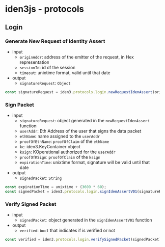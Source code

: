 # iden3js - protocols

## Login

### Generate New Request of Identity Assert
- input
	- `originAddr`: address of the emitter of the request, in Hex representation
	- `sessionId`: id of the session
	- `timeout`: unixtime format, valid until that date
- output
	- `signatureRequest`: `Object`
```js
const signatureRequest = iden3.protocols.login.newRequestIdenAssert(originAddr, sessionId, timeout);
```

### Sign Packet
- input
	- `signatureRequest`: object generated in the `newRequestIdenAssert` function
	- `userAddr`: Eth Address of the user that signs the data packet
	- `ethName`: name assigned to the `userAddr`
	- `proofOfEthName`: `proofOfClaim` of the `ethName`
	- `kc`: iden3.KeyContainer object
	- `ksign`: KOperational authorized for the `userAddr`
	- `proofOfKSign`: `proofOfClaim` of the `ksign`
	- `expirationTime`: unixtime format, signature will be valid until that date
- output
	- `signedPacket`: `String`
```js
const expirationTime = unixtime + (3600 * 60);
const signedPacket = iden3.protocols.login.signIdenAssertV01(signatureRequest, usrAddr, ethName, proofOfEthName, kc, ksign, proofOfKSign, expirationTime);
```

### Verify Signed Packet
- input
	- `signedPacket`: object generated in the `signIdenAssertV01` function
- output
	- `verified`: `bool` that indicates if is verified or not
```js
const verified = iden3.protocols.login.verifySignedPacket(signedPacket);
```
